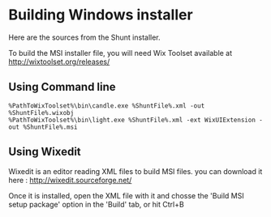 Building Windows installer
==========================
Here are the sources from the Shunt installer.

To build the MSI installer file, you will need Wix Toolset available at http://wixtoolset.org/releases/

Using Command line
------------------
	%PathToWixToolset%\bin\candle.exe %ShuntFile%.xml -out %ShuntFile%.wixobj
	%PathToWixToolset%\bin\light.exe %ShuntFile%.xml -ext WixUIExtension -out %ShuntFile%.msi

Using Wixedit
-------------
Wixedit is an editor reading XML files to build MSI files. you can download it here : http://wixedit.sourceforge.net/

Once it is installed, open the XML file with it and chosse the 'Build MSI setup package' option in the 'Build' tab, or hit Ctrl+B
